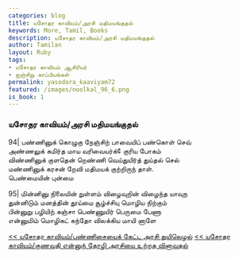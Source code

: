 ```yaml
---  
categories: blog  
title: யசோதர காவியம்/அரசி மதிமயங்குதல்
keywords: More, Tamil, Books  
description: யசோதர காவியம்/அரசி மதிமயங்குதல்
author: Tamilan  
layout: Ruby  
tags:     
- யசோதர காவியம் ஆசிரியர்
- ஐஞ்சிறு காப்பியங்கள்
permalink: yasodara_kaaviyam72  
featured: /images/noolkal_96_6.png  
is_book: 1
---  
```



### யசோதர காவியம்/அரசி மதிமயங்குதல்

94| பண்ணினுக் கொழுகு நேஞ்சிற் பாவையிப் பண்கொள் செவ்  
அண்ணலுக் கமிர்த மாய வரிவையர்க்¢ குரிய போகம்  
விண்ணினுக் குளதென் றெண்ணி வெய்துயிர்த் துய்தல் செல்  
மண்ணினுக் கரசன் றேவி மதிமயக் குற்றிருந் தாள்.  
பெண்மையின் புன்மை

95| மின்னினு நிலையின் றுள்ளம் விழைவுறின் விழைந்த யாவுந  
துன்னிடும் மனத்தின் தூய்மை சூழ்ச்சியு மொழிய நிற்கும்  
பின்னுறு பழியிற் கஞ்சா பெண்ணுயிர் பெருமை பேணா  
என்னுமிம் மொழிகட் கந்தோ விலக்கிய மாயி னாளே

[<< யசோதர காவியம்/பண்ணிசையைக் கேட்ட அரசி துயிலெழல்](yasodara_kaaviyam71) [<< யசோதர காவியம்/குணவதி என்னுந் தோழி அரசியை உற்றத வினாவுதல்](yasodara_kaaviyam73)


